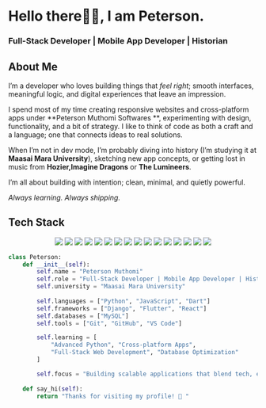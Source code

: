 <!-- Profile README for GitHub -->

<h1 align="left">Hello there👋🏾, I am Peterson.</h1>
<h3 align="left"> Full-Stack Developer | Mobile App Developer | Historian</h3>




## About Me

I’m a developer who loves building things that *feel right*; smooth interfaces, meaningful logic, and digital experiences that leave an impression.  

I spend most of my time creating responsive websites and cross-platform apps under **Peterson Muthomi Softwares **, experimenting with design, functionality, and a bit of strategy. I like to think of code as both a craft and a language; one that connects ideas to real solutions.  

When I’m not in dev mode, I’m probably diving into history (I’m studying it at **Maasai Mara University**), sketching new app concepts, or getting lost in music from **Hozier,Imagine Dragons** or **The Lumineers**.  

I’m all about building with intention; clean, minimal, and quietly powerful.  

*Always learning. Always shipping.*


## Tech Stack

<p align="center">
  <!-- Languages -->
  <img src="https://img.shields.io/badge/JavaScript-121212?style=for-the-badge&logo=javascript" />
  <img src="https://img.shields.io/badge/Python-121212?style=for-the-badge&logo=python" />
  <img src="https://img.shields.io/badge/Dart-121212?style=for-the-badge&logo=dart" />
  
  <!-- Frontend & Frameworks -->
  <img src="https://img.shields.io/badge/HTML5-202020?style=for-the-badge&logo=html5" />
  <img src="https://img.shields.io/badge/CSS3-202020?style=for-the-badge&logo=css3" />
  <img src="https://img.shields.io/badge/Flutter-202020?style=for-the-badge&logo=flutter" />
  
  <!-- Backend -->
  <img src="https://img.shields.io/badge/Django-1A1A1A?style=for-the-badge&logo=django" />
  <img src="https://img.shields.io/badge/Node.js-1A1A1A?style=for-the-badge&logo=node.js" />
  <img src="https://img.shields.io/badge/Express.js-1A1A1A?style=for-the-badge&logo=express" />
  
  <!-- Databases -->
  <img src="https://img.shields.io/badge/MySQL-202020?style=for-the-badge&logo=mysql" />
  <img src="https://img.shields.io/badge/Firebase-202020?style=for-the-badge&logo=firebase" />
  
  <!-- Deployment -->
  <img src="https://img.shields.io/badge/Vercel-000000?style=for-the-badge&logo=vercel" />

  <!-- Tools -->
  <img src="https://img.shields.io/badge/Git-121212?style=for-the-badge&logo=git" />
  <img src="https://img.shields.io/badge/GitHub-121212?style=for-the-badge&logo=github" />
  <img src="https://img.shields.io/badge/Canva-2C2C2C?style=for-the-badge&logo=canva" />
  <img src="https://img.shields.io/badge/Figma-2C2C2C?style=for-the-badge&logo=figma" />
</p>


```python
class Peterson:
    def __init__(self):
        self.name = "Peterson Muthomi"
        self.role = "Full-Stack Developer | Mobile App Developer | History Student"
        self.university = "Maasai Mara University"
        
        self.languages = ["Python", "JavaScript", "Dart"]
        self.frameworks = ["Django", "Flutter", "React"]
        self.databases = ["MySQL"]
        self.tools = ["Git", "GitHub", "VS Code"]

        self.learning = [
            "Advanced Python", "Cross-platform Apps", 
            "Full-Stack Web Development", "Database Optimization"
        ]

        self.focus = "Building scalable applications that blend tech, education & culture"
    
    def say_hi(self):
        return "Thanks for visiting my profile! 🖤 "

